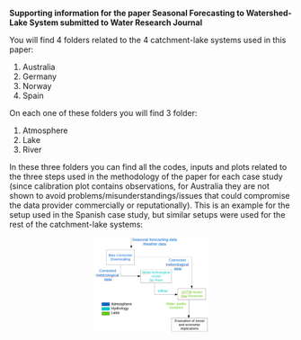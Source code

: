 **Supporting information for the paper Seasonal Forecasting to Watershed-Lake System submitted to Water Research Journal**

You will find 4 folders related to the 4 catchment-lake systems used in this paper:

1. Australia
2. Germany
3. Norway
4. Spain

On each one of these folders you will find 3 folder:

1. Atmosphere
2. Lake
3. River

In these three folders you can find all the codes, inputs and plots related to the three steps used in the methodology of the paper for each case study (since calibration plot contains observations, for Australia they are not shown to avoid problems/misunderstandings/issues that could compromise the data provider commercially or reputationally). This is an example for the setup used in the Spanish case study, but similar setups were used for the rest of the catchment-lake systems:


<p align="center">
<img src="https://github.com/dmbettin/WATExR/blob/master/fig3.png" width="40%">
</p>

